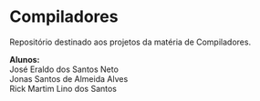 # Compiladores
Repositório destinado aos projetos da matéria de Compiladores.

 **Alunos:**   
        José Eraldo dos Santos Neto   
        Jonas Santos de Almeida Alves  
        Rick Martim Lino dos Santos
